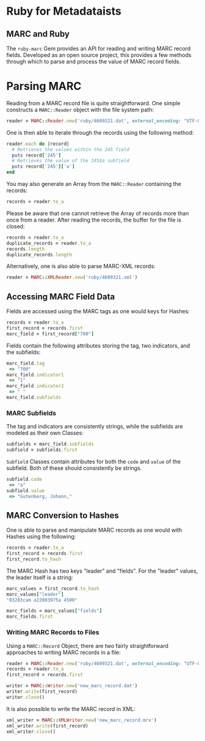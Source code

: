 # Ruby for Metadataists
## MARC and Ruby

The `ruby-marc` Gem provides an API for reading and writing MARC record fields.
Developed as an open source project, this provides a few methods through which
to parse and process the value of MARC record fields.

# Parsing MARC
Reading from a MARC record file is quite straightforward.  One simple constructs
a `MARC::Reader` object with the file system path:

```ruby
reader = MARC::Reader.new('ruby/4609321.dat', external_encoding: "UTF-8")
```

One is then able to iterate through the records using the following method:

```ruby
reader.each do |record|
  # Retrieves the values within the 245 field
  puts record['245']
  # Retrieves the value of the 245$a subfield
  puts record['245']['a']
end
```

You may also generate an Array from the `MARC::Reader` containing the records:

```ruby
records = reader.to_a
```

Please be aware that one cannot retrieve the Array of records more than once
from a reader.  After reading the records, the buffer for the file is closed:

```ruby
records = reader.to_a
duplicate_records = reader.to_a
records.length
duplicate_records.length
```

Alternatively, one is also able to parse MARC-XML records:
```ruby
reader = MARC::XMLReader.new('ruby/4609321.xml')
```

## Accessing MARC Field Data

Fields are accessed using the MARC tags as one would keys for Hashes:
```ruby
records = reader.to_a
first_record = records.first
marc_field = first_record["700"]
```

Fields contain the following attributes storing the tag, two indicators, and the
subfields:
```ruby
marc_field.tag
 => "700"
marc_field.indicator1
 => "1"
marc_field.indicator2
 => " "
marc_field.subfields
```

### MARC Subfields

The tag and indicators are consistently strings, while the subfields are modeled
as their own Classes:

```ruby
subfields = marc_field.subfields
subfield = subfields.first
```

`Subfield` Classes contain attributes for both the `code` and `value` of the
subfield.  Both of these should consistently be strings.

```ruby
subfield.code
 => "a"
subfield.value
 => "Gutenberg, Johann,"
```

## MARC Conversion to Hashes

One is able to parse and manipulate MARC records as one would with Hashes using
the following:

```ruby
records = reader.to_a
first_record = records.first
first_record.to_hash
```

The MARC Hash has two keys "leader" and "fields".  For the "leader" values, the
leader itself is a string:
```ruby
marc_values = first_record.to_hash
marc_values["leader"]
"03283cam a22003975a 4500"

marc_fields = marc_values["fields"]
marc_fields.first
```

### Writing MARC Records to Files

Using a `MARC::Record` Object, there are two fairly straightforward approaches
to writing MARC records in a file:

```ruby
reader = MARC::Reader.new('ruby/4609321.dat', external_encoding: "UTF-8")
records = reader.to_a
first_record = records.first

writer = MARC::Writer.new('new_marc_record.dat')
writer.write(first_record)
writer.close()
```

It is also possible to write the MARC record in XML:

```ruby
xml_writer = MARC::XMLWriter.new('new_marc_record.mrx')
xml_writer.write(first_record)
xml_writer.close()
```

